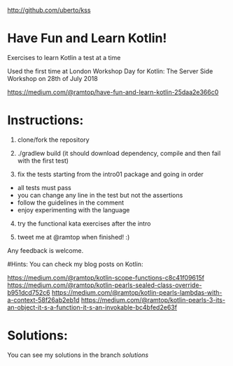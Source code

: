 http://github.com/uberto/kss


# Have Fun and Learn Kotlin!

Exercises to learn Kotlin a test at a time

Used the first time at London Workshop Day for Kotlin: The Server Side Workshop on 28th of July 2018

https://medium.com/@ramtop/have-fun-and-learn-kotlin-25daa2e366c0


# Instructions:

1) clone/fork the repository

2) ./gradlew build (it should download dependency, compile and then fail with the first test)

3) fix the tests starting from the intro01 package and going in order
 - all tests must pass
 - you can change any line in the test but not the assertions
 - follow the guidelines in the comment
 - enjoy experimenting with the language

4) try the functional kata exercises after the intro

5) tweet me at @ramtop when finished! :)

Any feedback is welcome.


#Hints:
You can check my blog posts on Kotlin:

https://medium.com/@ramtop/kotlin-scope-functions-c8c41f09615f
https://medium.com/@ramtop/kotlin-pearls-sealed-class-override-b951dcd752c6
https://medium.com/@ramtop/kotlin-pearls-lambdas-with-a-context-58f26ab2eb1d
https://medium.com/@ramtop/kotlin-pearls-3-its-an-object-it-s-a-function-it-s-an-invokable-bc4bfed2e63f


# Solutions:

You can see my solutions in the branch *solutions*
